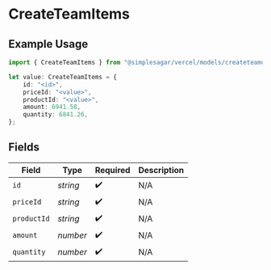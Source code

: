 # CreateTeamItems

## Example Usage

```typescript
import { CreateTeamItems } from "@simplesagar/vercel/models/createteamop.js";

let value: CreateTeamItems = {
    id: "<id>",
    priceId: "<value>",
    productId: "<value>",
    amount: 6941.58,
    quantity: 6841.26,
};
```

## Fields

| Field              | Type               | Required           | Description        |
| ------------------ | ------------------ | ------------------ | ------------------ |
| `id`               | *string*           | :heavy_check_mark: | N/A                |
| `priceId`          | *string*           | :heavy_check_mark: | N/A                |
| `productId`        | *string*           | :heavy_check_mark: | N/A                |
| `amount`           | *number*           | :heavy_check_mark: | N/A                |
| `quantity`         | *number*           | :heavy_check_mark: | N/A                |